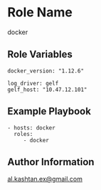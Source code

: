 Role Name
=========

docker

Role Variables
--------------

	docker_version: "1.12.6"

	log_driver: gelf
	gelf_host: "10.47.12.101"

Example Playbook
----------------

    - hosts: docker
      roles:
         - docker

Author Information
------------------

al.kashtan.ex@gmail.com